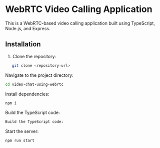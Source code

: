 # WebRTC Video Calling Application

This is a WebRTC-based video calling application built using TypeScript, Node.js, and Express.

## Installation

1. Clone the repository:

```bash
   git clone <repository-url>
```

Navigate to the project directory:

```bash
cd video-chat-using-webrtc
```
Install dependencies:
```bash
npm i
```
Build the TypeScript code:
```bash
Build the TypeScript code:
```
Start the server:
```bash 
npm run start
```

